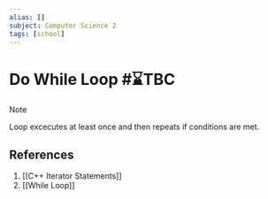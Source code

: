 ```yaml
---
alias: []
subject: Computer Science 2
tags: [school]
---
```

# Do While Loop #⌛TBC 

> [!note]
> Loop excecutes at least once and then repeats if conditions are met.

## References
1. [[C++ Iterator Statements]]
2. [[While Loop]]